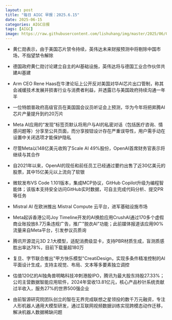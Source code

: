 ```yaml
---
layout: post
title: "每日 AIGC 早报：2025.6.15"
date: 2025-06-15
categories: AIGC日报
tags: [AIGC]
image: https://raw.githubusercontent.com/lishuhang/img/master/2025/06/0615-d.jpg
---
```


- 黄仁勋表示，由于美国芯片禁令持续，英伟达未来财报预测中将剔除中国市场，不指望禁令解除

- 德国政府黄仁勋讨论建立自主的AI基础设施，英伟达将与德国工业合作伙伴共建AI基建

- Arm CEO Rene Haas在牛津论坛上公开反对美国对华AI芯片出口管制，称其会减缓技术发展并损害行业与消费者利益，并透露已与美国政府持续沟通一年半

- 一位特朗普政府高级官员在美国国会议员听证会上预测，华为今年将把昇腾AI芯片产量提升到约20万片

- Meta AI应用的“发现”标签页默认将用户与AI的私密对话（包括医疗咨询、情感问题等）分享至公共页面，而分享按钮设计存在严重误导性，用户需手动在设置中关闭选项才能保护隐私

- 尽管Meta以148亿美元收购了Scale AI 49%股份，OpenAI首席财务官表示将继续与其合作

- 自2021年以来，OpenAI的现任和前任员工已经通过要约出售了近30亿美元的股票，其中15亿美元以上流向了软银

- 微软发布VS Code 1.101版本，集成MCP协议，GitHub Copilot升级为编程智能体；该版本支持安全访问GitHub实时数据，可自主完成代码分析、提交PR等任务

- Mistral AI 在欧洲推出 Mistral Compute 云平台，进军基础设施市场

- Meta起诉香港公司Joy Timeline开发的AI换脸应用CrushAI通过170多个虚假商业账投放8.7万条违规广告，推广"脱衣AI"功能；此前媒体报道该应用90%流量来自Meta平台，引发参议员质询

- 腾讯开源混元3D 2.1大模型，适配消费级显卡，支持PBR材质生成，盲测质感胜出率达78%，目前下载量超180万

- 复旦、字节联合推出"甲方快乐模型"CreatiDesign，实现多条件精准控制的AI平面设计生成，支持主视觉、布局、文本等多要素独立调控

- 估值120亿的AI独角兽明略科技冲刺港股IPO，腾讯为最大股东持股27.33%；公司主营数据智能应用软件，2024年营收13.81亿元，核心产品秒针系统贡献过半收入，服务27%的世界500强企业

- 由前智源研究院团队创立的智在无界完成联想之星领投的数千万元融资，专注人形机器人通用大模型研发，通过互联网视频数据训练实现跨模态动作迁移，解决机器人数据稀缺问题